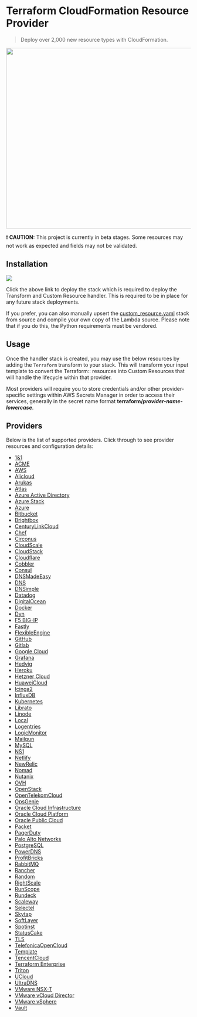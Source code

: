 # Terraform CloudFormation Resource Provider

> Deploy over 2,000 new resource types with CloudFormation.

<img src="https://github.com/iann0036/tf-cfn-provider/raw/master/assets/screen1.png" width="558" height="491">

:exclamation: **CAUTION:** This project is currently in beta stages. Some resources may not work as expected and fields may not be validated.


## Installation

<a href="https://console.aws.amazon.com/cloudformation/home?#/stacks/new?&templateURL=https://s3.amazonaws.com/ianmckay-ap-southeast-2/terraform/custom_resource.yaml" target="_blank"><img src="https://s3.amazonaws.com/cloudformation-examples/cloudformation-launch-stack.png"></a>

Click the above link to deploy the stack which is required to deploy the Transform and Custom Resource handler. This is required to be in place for any future stack deployments.

If you prefer, you can also manually upsert the [custom_resource.yaml](custom_resource.yaml) stack from source and compile your own copy of the Lambda source. Please note that if you do this, the Python requirements must be vendored.


## Usage

Once the handler stack is created, you may use the below resources by adding the `Terraform` transform to your stack. This will transform your input template to convert the Terraform:: resources into Custom Resources that will handle the lifecycle within that provider.

Most providers will require you to store credentials and/or other provider-specific settings within AWS Secrets Manager in order to access their services, generally in the secret name format **terraform/_provider-name-lowercase_**.

## Providers

Below is the list of supported providers. Click through to see provider resources and configuration details:

* [1&1](docs/providers/oneandone/README.md)
* [ACME](docs/providers/acme/README.md)
* [AWS](docs/providers/aws/README.md)
* [Alicloud](docs/providers/alicloud/README.md)
* [Arukas](docs/providers/arukas/README.md)
* [Atlas](docs/providers/atlas/README.md)
* [Azure Active Directory](docs/providers/azuread/README.md)
* [Azure Stack](docs/providers/azurestack/README.md)
* [Azure](docs/providers/azurerm/README.md)
* [Bitbucket](docs/providers/bitbucket/README.md)
* [Brightbox](docs/providers/brightbox/README.md)
* [CenturyLinkCloud](docs/providers/clc/README.md)
* [Chef](docs/providers/chef/README.md)
* [Circonus](docs/providers/circonus/README.md)
* [CloudScale](docs/providers/cloudscale/README.md)
* [CloudStack](docs/providers/cloudstack/README.md)
* [Cloudflare](docs/providers/cloudflare/README.md)
* [Cobbler](docs/providers/cobbler/README.md)
* [Consul](docs/providers/consul/README.md)
* [DNSMadeEasy](docs/providers/dme/README.md)
* [DNS](docs/providers/dns/README.md)
* [DNSimple](docs/providers/dnsimple/README.md)
* [Datadog](docs/providers/datadog/README.md)
* [DigitalOcean](docs/providers/digitalocean/README.md)
* [Docker](docs/providers/docker/README.md)
* [Dyn](docs/providers/dyn/README.md)
* [F5 BIG-IP](docs/providers/bigip/README.md)
* [Fastly](docs/providers/fastly/README.md)
* [FlexibleEngine](docs/providers/flexibleengine/README.md)
* [GitHub](docs/providers/github/README.md)
* [Gitlab](docs/providers/gitlab/README.md)
* [Google Cloud](docs/providers/google/README.md)
* [Grafana](docs/providers/grafana/README.md)
* [Hedvig](docs/providers/hedvig/README.md)
* [Heroku](docs/providers/heroku/README.md)
* [Hetzner Cloud](docs/providers/hcloud/README.md)
* [HuaweiCloud](docs/providers/huaweicloud/README.md)
* [Icinga2](docs/providers/icinga2/README.md)
* [InfluxDB](docs/providers/influxdb/README.md)
* [Kubernetes](docs/providers/kubernetes/README.md)
* [Librato](docs/providers/librato/README.md)
* [Linode](docs/providers/linode/README.md)
* [Local](docs/providers/local/README.md)
* [Logentries](docs/providers/logentries/README.md)
* [LogicMonitor](docs/providers/logicmonitor/README.md)
* [Mailgun](docs/providers/mailgun/README.md)
* [MySQL](docs/providers/mysql/README.md)
* [NS1](docs/providers/ns1/README.md)
* [Netlify](docs/providers/netlify/README.md)
* [NewRelic](docs/providers/newrelic/README.md)
* [Nomad](docs/providers/nomad/README.md)
* [Nutanix](docs/providers/nutanix/README.md)
* [OVH](docs/providers/ovh/README.md)
* [OpenStack](docs/providers/openstack/README.md)
* [OpenTelekomCloud](docs/providers/opentelekomcloud/README.md)
* [OpsGenie](docs/providers/opsgenie/README.md)
* [Oracle Cloud Infrastructure](docs/providers/oci/README.md)
* [Oracle Cloud Platform](docs/providers/oraclepaas/README.md)
* [Oracle Public Cloud](docs/providers/opc/README.md)
* [Packet](docs/providers/packet/README.md)
* [PagerDuty](docs/providers/pagerduty/README.md)
* [Palo Alto Networks](docs/providers/panos/README.md)
* [PostgreSQL](docs/providers/postgresql/README.md)
* [PowerDNS](docs/providers/powerdns/README.md)
* [ProfitBricks](docs/providers/profitbricks/README.md)
* [RabbitMQ](docs/providers/rabbitmq/README.md)
* [Rancher](docs/providers/rancher/README.md)
* [Random](docs/providers/random/README.md)
* [RightScale](docs/providers/rightscale/README.md)
* [RunScope](docs/providers/runscope/README.md)
* [Rundeck](docs/providers/rundeck/README.md)
* [Scaleway](docs/providers/scaleway/README.md)
* [Selectel](docs/providers/selvpc/README.md)
* [Skytap](docs/providers/skytap/README.md)
* [SoftLayer](docs/providers/softlayer/README.md)
* [Spotinst](docs/providers/spotinst/README.md)
* [StatusCake](docs/providers/statuscake/README.md)
* [TLS](docs/providers/tls/README.md)
* [TelefonicaOpenCloud](docs/providers/telefonicaopencloud/README.md)
* [Template](docs/providers/template/README.md)
* [TencentCloud](docs/providers/tencentcloud/README.md)
* [Terraform Enterprise](docs/providers/tfe/README.md)
* [Triton](docs/providers/triton/README.md)
* [UCloud](docs/providers/ucloud/README.md)
* [UltraDNS](docs/providers/ultradns/README.md)
* [VMware NSX-T](docs/providers/nsxt/README.md)
* [VMware vCloud Director](docs/providers/vcd/README.md)
* [VMware vSphere](docs/providers/vsphere/README.md)
* [Vault](docs/providers/vault/README.md)

